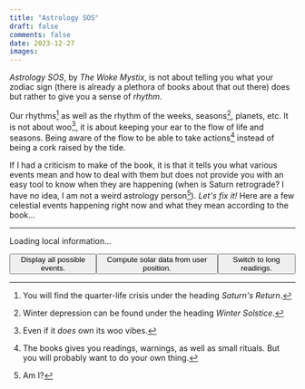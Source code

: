 ```yaml
---
title: "Astrology SOS"
draft: false
comments: false
date: 2023-12-27
images:
---
```


*Astrology SOS*, by *The Woke Mystix*, is not about telling you what your zodiac sign (there is already a plethora of books about that out there) does but rather to give you a sense of *rhythm*.

Our rhythms[^quarter_life] as well as the rhythm of the weeks, seasons[^winter], planets, etc. It is not about woo[^woo], it is about keeping your ear to the flow of life and seasons. Being aware of the flow to be able to take actions[^action] instead of being a cork raised by the tide.

If I had a criticism to make of the book, it is that it tells you what various events mean and how to deal with them but does not provide you with an easy tool to know when they are happening (when is Saturn retrograde? I have no idea, I am not a weird astrology person[^person]).
*Let's fix it!* Here are a few celestial events happening right now and what they mean according to the book...

[^quarter_life]: You will find the quarter-life crisis under the heading *Saturn's Return*.

[^winter]: Winter depression can be found under the heading *Winter Solstice*.

[^woo]: Even if it *does* own its woo vibes.

[^action]: The books gives you readings, warnings, as well as small rituals. But you will probably want to do your own thing.

[^person]: Am I?

---

<!-- Loads Javascript to display today's information -->
<script src="/js/ephemeris-1.2.1.bundle.js" charset='utf-8'></script>
<script src="/js/astrology.js"></script>

<!-- Short intro with the current day and sign -->
<p id="introductory-message">Loading local information...</p>

<!-- Moon phase -->
<p id="aries-new-message" class="invisible" style="display: none;">
    <span class="short-reading" style="display: block;">
        We are currently in an <em>Aries New Moon (♈🌑)</em>, a powerful time for igniting your inner warrior and driving forward with fresh ambitions. This phase invites you to harness Aries' fiery energy to set bold, action-oriented intentions. Consider what goals you're passionate about pursuing and how you can take decisive steps towards them. Whether it's a new project, a career move, or a personal transformation, use this period to focus on your courage and leadership qualities. Write down your intentions, visualizing how you'll conquer challenges with Aries' fearless spirit. Embrace this time of new beginnings as an opportunity to assert yourself and make impactful changes in your life.
    </span>
    <span class="long-reading" style="display: none;">
        We are currently in an <em>Aries New Moon (♈🌑)</em>, a powerful time for igniting your inner warrior and driving forward with fresh ambitions. This phase invites you to harness Aries' fiery energy to set bold, action-oriented intentions. Consider what goals you're passionate about pursuing and how you can take decisive steps towards them. Whether it's a new project, a career move, or a personal transformation, use this period to focus on your courage and leadership qualities. Write down your intentions, visualizing how you'll conquer challenges with Aries' fearless spirit. Embrace this time of new beginnings as an opportunity to assert yourself and make impactful changes in your life.
    </span>
</p>
<p id="aries-waxing-message" class="invisible" style="display: none;">
    During this <em>Aries Waxing Moon (♈🌒)</em>, it's time to check in with the intentions you set at the New Moon. This phase amplifies Aries' dynamic energy, encouraging you to actively pursue your goals with courage and determination. Reflect on the progress you've made towards your ambitions. Are there specific actions you can take right now to bring your dreams closer to reality? This is an ideal moment to break through barriers and take bold steps forward. Aries inspires quick, decisive action, so don't hesitate to move on opportunities or tackle challenges head-on. Revisit your intentions, refine them if necessary, and focus on harnessing Aries' fiery, go-getter energy to keep the momentum going and bring your plans to fruition.
</p>
<p id="aries-full-message" class="invisible" style="display: none;">
    As we experience the <em>Aries Full Moon (♈🌕)</em>, it's a time of culmination and reflection. This phase highlights the fiery, assertive energy of Aries, urging you to look back on the intentions you set during the New Moon. Consider how your actions have aligned with your goals and what obstacles you've encountered. The Aries Full Moon is about recognizing your achievements and the strides you've made, while also understanding the importance of strategic action. It's a moment to acknowledge the bold steps you've taken and the challenges you've faced head-on. This is also a time for closure and release; let go of what no longer serves your drive and ambition. Embrace the powerful, pioneering spirit of Aries to close this lunar cycle with confidence and a clear vision for your next steps.
</p>
<p id="aries-waning-message" class="invisible" style="display: none;">
    As we enter the <em>Aries Waning Moon (♈🌘)</em> phase, it's a period of introspection and gratitude for the journey you've embarked on since the New Moon. This phase encourages you to reflect on the progress you've made, particularly in areas fueled by Aries' bold and assertive energy. It's a time to acknowledge the challenges you've overcome and the strides you've taken towards your goals. Consider how your actions, driven by Aries' fiery spirit, have brought you closer to your aspirations. This is also a moment to release any lingering frustrations or impatience, allowing you to make space for the next cycle. Embrace a sense of gratitude for both the successes and the learning experiences, understanding that each step, no matter how small, is a part of your growth and evolution.
</p>

<p id="taurus-new-message" class="invisible" style="display: none;">
    We are currently in a <em>Taurus New Moon (♉🌑)</em>, an auspicious time for grounding and focusing on material and financial stability. This phase is ideal for setting intentions related to your relationship with money, possessions, and personal values. Taurus energy encourages you to think about ways to enhance your sense of security and comfort. Reflect on your financial goals, contemplate investments, or consider starting a new venture that can lead to tangible rewards. It's also a perfect time to appreciate the beauty in your life and cultivate a deeper connection to nature and the physical world. Write down your intentions, focusing on building a solid foundation that aligns with your true desires and needs. Let the steady, patient energy of Taurus guide you towards prosperity and well-being.
</p>
<p id="taurus-waxing-message" class="invisible" style="display: none;">
    We are currently in the <em>Taurus Waxing Moon (♉🌒)</em> phase, a period that calls for nurturing and building upon the intentions you set during the Taurus New Moon. This is the time to take practical steps towards achieving financial stability and material comfort that you aspire to. Reflect on the progress you've made since the New Moon: Have you taken actions that align with your goals related to wealth, comfort, and personal values? This phase is about steady growth and persistence, embodying Taurus's enduring and resilient nature. Consider what small, consistent steps you can take to further solidify your path towards financial security and personal fulfillment. It's also a moment to appreciate the sensual pleasures of life and to connect more deeply with nature, allowing its calming presence to guide your actions and decisions. Keep focusing on the practical aspects of your goals, trusting in the slow but sure energy of Taurus to bring your intentions to fruition.
</p>
<p id="taurus-full-message" class="invisible" style="display: none;">
    We are currently experiencing the <em>Taurus Full Moon (♉🌕)</em> , a powerful time of culmination and realization in the realms of material security, comfort, and personal values. This phase marks the peak of the intentions you set during the Taurus New Moon, offering a moment to reflect on the progress made towards financial stability and physical well-being. It's a period to assess and appreciate the tangible results of your efforts, whether they're in the form of improved financial situations, enhanced comfort in your living spaces, or a deeper connection with nature. The full moon's light illuminates areas needing adjustment or release, especially those related to your material possessions and personal resources. Use this time to let go of any material attachments or financial habits that no longer serve your highest good, making room for growth and abundance. Embrace the grounding energy of Taurus to find gratitude in what you have achieved and clarity on how to sustain and build upon your successes.
</p>
<p id="taurus-waning-message" class="invisible" style="display: none;">
    We are currently in the <em>Taurus Waning Moon (♉🌘)</em> phase, a period for reflection and gratitude as you look back on the journey since the Taurus New Moon. This phase is about recognizing the progress you've made in areas related to financial stability, material comfort, and personal values. It's a time to understand how your efforts have manifested and to appreciate the tangible results you've achieved. As Taurus is associated with grounding and nurturing, this waning moon encourages you to consolidate your gains and ensure that your foundations are secure. Reflect on what you've learned about your relationship with money and material possessions, and how you can continue to build a sustainable and comfortable life. This phase also calls for acknowledging the beauty and abundance in your life, encouraging a deep sense of gratitude for the stability and pleasures you've cultivated. As the moon's light diminishes, consider releasing any remaining attachments or habits that impede your path to true contentment and financial well-being.
</p>

<p id="gemini-new-message" class="invisible" style="display: none;">
    We are currently in a <em>Gemini New Moon (♊🌑)</em>, a phase that beckons you to embrace the power of communication and curiosity. This period is ideal for setting intentions that revolve around how you share your thoughts and interact with the world. Gemini's airy and intellectual energy encourages you to think about new ways to express your ideas, learn new skills, or engage in stimulating conversations. Consider setting goals that enhance your connections, whether they're social, professional, or educational. Write down your intentions, focusing on clear, articulate expression and the power of networking. Use this Gemini New Moon to open your mind to diverse perspectives, foster meaningful discussions, and feed your curiosity, as you navigate through the paths of knowledge and connection.
</p>
<p id="gemini-waxing-message" class="invisible" style="display: none;">
    As we move into the <em>Gemini Waxing Moon (♊🌒)</em>, it's time to revisit and energize the intentions set during the New Moon. This phase is about action and refinement, particularly in areas related to communication, learning, and connection. Gemini's influence encourages adaptability and curiosity, so reflect on how these qualities can propel your goals forward. Ask yourself: Have your intentions been clearly communicated? Are there opportunities for learning that you haven't explored yet? This is a period to make adjustments, seek out new information, and engage with others to further your objectives. Embrace Gemini's flexible and intellectual spirit to fine-tune your path, making necessary changes to ensure your intentions are on track to manifest as desired.
</p>
<p id="gemini-full-message" class="invisible" style="display: none;">
    As we embrace the <em>Gemini Full Moon (♊🌕)</em>, it's a period marked by culmination and clarity, especially in areas of communication, relationships, and intellectual pursuits. This full moon illuminates the progress made since the Gemini New Moon, asking you to reflect on and potentially conclude ongoing conversations or projects. The dual nature of Gemini encourages you to evaluate different perspectives and integrate new insights into your understanding. This is a time to celebrate your learning achievements and the connections you've fostered or improved. It's also an opportunity to release any misunderstandings or communication blocks that hinder your progress. Embrace the Gemini Full Moon's energy to bring light to your thoughts and interactions, allowing for a harmonious balance between expressing your ideas and listening to others.
</p>
<p id="gemini-waning-message" class="invisible" style="display: none;">
    As we enter the <em>Gemini Waning Moon (♊🌘)</em> phase, it's a time for introspection and gratitude, particularly in the realms of communication, learning, and relationships. This period invites you to reflect on the lessons and experiences since the Gemini New Moon. Consider how your interactions, conversations, and learning opportunities have shaped your journey. Gemini's energy, focused on intellect and exchange, encourages you to acknowledge both the progress made and the challenges encountered in expressing your ideas and understanding others. It's a moment to be thankful for the mental growth and the connections you've deepened or formed. Use this phase to release any lingering thoughts or communication patterns that no longer serve you, making space for new ways of thinking and interacting as you prepare for the next lunar cycle.
</p>

<p id="cancer-new-message" class="invisible" style="display: none;">
    We are currently in a <em>Cancer New Moon (♋🌑)</em>, a deeply introspective and nurturing time that calls for focusing on your inner emotional landscape. This phase is ideal for tapping into Cancer's strong maternal energy, enhancing your intuition, and paying close attention to your feelings. Reflect on the areas in your life that need care and emotional healing. Think about how you can foster a sense of security and comfort, both within yourself and in your relationships. It's a time to set intentions related to your personal sanctuary, emotional bonds, and self-care practices. Write down your heartfelt intentions, imagining how you can create a more nurturing and compassionate environment for yourself and those you love. Let this Cancer New Moon be your guide in cultivating emotional depth, understanding, and empathy in your life.
</p>
<p id="cancer-waxing-message" class="invisible" style="display: none;">
    As we move into the <em>Cancer Waxing Moon (♋🌒)</em> phase, it's a time to nurture the intentions you set during the Cancer New Moon and see them grow and evolve. This period is about fostering your emotional and intuitive energies, ensuring that the seeds of your goals are deeply rooted in what feels like home to your heart. Reflect on the progress you've made toward your intentions, especially those related to emotional security, family, and personal care. It's an opportunity to check in with yourself: How are you nurturing your plans? Are you giving them the care and attention they need to flourish? Use this phase to make any necessary adjustments, trusting your inner guidance and emotions to lead you. The nurturing energy of Cancer during this waxing moon supports your journey towards creating a harmonious, emotionally fulfilling life.
</p>
<p id="cancer-full-message" class="invisible" style="display: none;">
    As we embrace the <em>Cancer Full Moon (♋🌕)</em>, it marks a time of culmination and reflection, where the nurturing and protective energies of Cancer are at their peak. This phase invites you to look back on the emotional journey you've embarked upon since the new moon. It's a period for acknowledging the growth in your personal and domestic realms, understanding deeper feelings, and appreciating the strength of your emotional connections. Consider the balance between giving and receiving care, and how your intuitive understanding has deepened. This full moon asks you to celebrate your emotional achievements and recognize the areas where you've found comfort and security. It's also a time for letting go of any emotional baggage that hinders your growth. Embrace this full moon as a moment of emotional fulfillment and closure, allowing its light to illuminate and heal your inner world.
</p>
<p id="cancer-waning-message" class="invisible" style="display: none;">
    As we enter the <em>Cancer Waning Moon (♋🌘)</em> phase, it's a time for introspection and gratitude, reflecting on the emotional growth and nurturing experiences since the new moon. This phase is about recognizing the progress you've made in understanding and caring for your emotional needs and those of others. It's an opportunity to acknowledge the journey you've undertaken, focusing on the lessons learned and the inner strength gained. During this period, consider how you've managed to create a sense of security and emotional wellbeing in your life. It's also a moment to let go of any residual emotional challenges, making space for new growth. Embrace this waning phase as a period of emotional release and gratitude, allowing yourself to gently transition from a state of nurturing to one of peaceful reflection and readiness for what comes next.
</p>

<p id="leo-new-message" class="invisible" style="display: none;">
    We are currently in a <em>Leo New Moon (♌🌑)</em>, a vibrant and energizing phase that beckons you to embrace your creative self-expression, romantic desires, and sense of self-worth. This is a perfect moment to focus on what truly makes your heart sing and how you can bring more joy and passion into your life. Reflect on how you can enhance your personal relationships, delve into artistic projects, or simply find ways to express your authentic self more fully. Set intentions that resonate with Leo's bold, generous spirit, focusing on areas where you wish to shine brighter and be more recognized. Whether it's starting a new romantic endeavor, engaging in creative activities, or stepping into a leadership role, use this new moon to plant seeds that will allow you to radiate your inner light and confidence.
</p>
<p id="leo-waxing-message" class="invisible" style="display: none;">
    During this <em>Leo Waxing Moon (♌🌒)</em>, it's time to check in with the intentions you set during the New Moon, particularly focusing on areas of self-expression, creativity, and personal romance. This phase is about building upon the fiery energy of Leo to further nurture and develop your goals. Reflect on the steps you've taken towards realizing your aspirations in creative endeavors, romantic relationships, or in enhancing your self-esteem. Ask yourself how you can continue to foster growth in these areas, perhaps by taking bold, confident actions or by embracing opportunities to showcase your talents. This is also a time to overcome any fears of visibility or self-doubt, allowing your true self to shine through. Use the dynamic and warm energy of Leo to propel your intentions forward, preparing for the coming fruition at the Full Moon.
</p>
<p id="leo-full-message" class="invisible" style="display: none;">
    As we embrace the <em>Leo Full Moon (♌🌕)</em>, it's a time of culmination and reflection, especially concerning your creative expression, romantic life, and sense of self-worth. This full moon highlights the progress made since the New Moon in Leo, illuminating how you've embraced your personal strengths and creativity. Now is the moment to assess what aspects of your intentions have flourished and which ones require reevaluation or release. Embrace the Leo energy to celebrate your achievements in self-expression and love, while also recognizing areas where you might have overstepped or need to pull back. This phase calls for acknowledging the balance between self-assurance and humility, and between giving and receiving in relationships. Use the bright, bold energy of this full moon to let go of what no longer serves your highest self, while also expressing gratitude for the growth and learning opportunities you've encountered along the way.
</p>
<p id="leo-waning-message" class="invisible" style="display: none;">
    During the <em>Leo Waning Moon (♌🌘)</em>, it's a period for introspection and gratitude, reflecting on the journey since the New Moon in Leo. This phase encourages you to consider the progress you've made in areas related to self-expression, romance, and personal confidence. It's a time to acknowledge the lessons learned and the growth experienced in embracing your creativity and individuality. Evaluate how your actions and intentions have shaped your personal relationships and self-esteem. Recognize the successes and also the challenges that have come your way, understanding their role in your personal development. This is a moment to be grateful for the journey, understanding that each step, whether forward or backward, has contributed to your growth. As the moon's light diminishes, consider releasing any lingering self-doubt or fears about expressing yourself fully, preparing to welcome new opportunities in the next lunar cycle.
</p>

<p id="virgo-new-message" class="invisible" style="display: none;">
    We are currently in a <em>Virgo New Moon (♍🌑)</em>, a period that beckons you to embrace order, attention to detail, and a nurturing approach towards your goals. This lunar phase is ideal for setting intentions that revolve around personal improvement, health, and service to others. Reflect on aspects of your life that could benefit from Virgo's meticulous and caring energy. Perhaps you want to organize your daily routine, focus on a wellness goal, or find ways to help those around you. Write down your intentions with clarity and practicality, ensuring they are achievable and grounded. This is a time to plant seeds for habits that enhance your wellbeing and contribute positively to your environment, drawing on Virgo's natural ability to analyze and refine.
</p>
<p id="virgo-waxing-message" class="invisible" style="display: none;">
    We are now in the <em>Virgo Waxing Moon (♍🌒)</em> phase, a crucial time to reassess and fine-tune the intentions you set during the New Moon. This period encourages you to methodically evaluate your progress, emphasizing Virgo's love for detail and organization. Reflect on the steps you've taken towards your goals, and consider what adjustments might be needed for more effective results. Are your actions aligning with your plans for self-improvement, health, or service to others? This is an excellent opportunity to identify any areas where you can be more efficient or thorough. Embrace Virgo's analytical nature to troubleshoot and devise practical solutions. By applying a critical yet nurturing approach, you can effectively navigate this phase, ensuring that your intentions are moving steadily towards fruition.
</p>
<p id="virgo-full-message" class="invisible" style="display: none;">
    We are currently experiencing the <em>Virgo Full Moon (♍🌕)</em>, a time of culmination and reflection, where the meticulous and nurturing energies of Virgo reach their peak. This phase invites you to examine the progress of the intentions you set during the New Moon, particularly focusing on areas related to health, organization, and service. It's a moment to acknowledge the hard work you've put into your personal growth and to assess the practical steps you've taken towards your goals. Reflect on the achievements you've made and consider what adjustments are necessary for continued improvement. The Virgo Full Moon also encourages a critical yet compassionate view of your journey, urging you to celebrate your successes while recognizing areas for ongoing refinement. Use this time to release any perfectionist tendencies that may hinder your progress, and embrace the practical, yet caring essence of Virgo to move forward with clarity and purpose.
</p>
<p id="virgo-waning-message" class="invisible" style="display: none;">
    We are now in the <em>Virgo Waning Moon (♍🌘)</em> phase, a time to embrace gratitude and introspection as we reflect on the journey since the New Moon. This period calls for an appreciation of the progress made, particularly in areas aligned with Virgo's attributes like organization, health, and service. It's a time to recognize the hard work you've put into improving these aspects of your life and to understand how they have contributed to your overall growth. Look back on the intentions set and actions taken, acknowledging the steps that have brought you closer to your goals. The Virgo Waning Moon also encourages you to let go of any unnecessary perfectionism or self-criticism, inviting a more forgiving and realistic view of your achievements and learning experiences. As you prepare for the next lunar cycle, carry forward the lessons learned and a sense of gratitude for the journey, allowing yourself to be guided by Virgo's practical and nurturing wisdom.
</p>

<p id="libra-new-message" class="invisible" style="display: none;">
    We are currently in a <em>Libra New Moon (♎🌑)</em>, a harmonious time for fostering balance and enhancing relationships in your life. This phase is ideal for setting intentions that focus on partnership, fairness, and creating inner harmony. Reflect on how you show up in your relationships and consider the ways in which you can cultivate more peace and understanding, both with others and within yourself. Libra's energy encourages diplomacy and grace, so think about areas where you can bring more of these qualities. Whether it's strengthening a romantic bond, improving a business partnership, or finding a deeper sense of balance in your personal life, use this new moon to set intentions that align with Libra's gentle, loving, and balanced nature. Write down your goals and envision yourself moving through life with a more equitable and harmonious approach.
</p>
<p id="libra-waxing-message" class="invisible" style="display: none;">
    As we find ourselves in the <em>Libra Waxing Moon (♎🌒)</em>, it's a crucial time to revisit and nurture the intentions set during the Libra New Moon, focusing particularly on cultivating balance and harmony in our relationships and inner selves. This phase is about action and growth, encouraging you to assess the steps you've taken towards achieving a more balanced and equitable life. Reflect on your progress in improving partnerships, enhancing diplomatic communication, and creating peaceful environments around you. Ask yourself how your actions are aligning with your intentions of fairness and harmony. Are there adjustments you can make to bring more equilibrium? Utilize this period to make conscious efforts in balancing your own needs with those of others, ensuring that your journey towards a harmonious life is progressing as you envisioned. The Libra Waxing Moon reminds us that the pursuit of balance is ongoing, requiring our attention and dedication to maintain and cultivate.
</p>
<p id="libra-full-message" class="invisible" style="display: none;">
    As we embrace the <em>Libra Full Moon (♎🌕)</em>, we enter a time of reflection and closure, especially in the realms of relationships and personal balance. This phase marks the completion of a cycle, inviting you to look back on the intentions you set during the Libra New Moon and evaluate their fruition. It's a period to acknowledge the progress you've made in fostering harmony in your relationships and achieving a greater sense of inner peace. Consider what aspects of your life have shifted towards equilibrium and which areas still require attention. This full moon is an opportunity to release any imbalances or unresolved issues in your partnerships, whether romantic, professional, or personal. Embrace Libra's energy to let go of conflicts and misunderstandings, forgiving and seeking forgiveness where needed. As you reflect, also express gratitude for the lessons learned and the growth experienced in your quest for balance and harmony. The Libra Full Moon illuminates the importance of relationships and fairness in our lives, guiding us towards a more balanced and just existence.
</p>
<p id="libra-waning-message" class="invisible" style="display: none;">
    During the <em>Libra Waning Moon (♎🌘)</em>, we are encouraged to cultivate gratitude and reflect on the journey since the Libra New Moon. This phase is a period of introspection, focusing on the balance and harmony you have worked to achieve in your relationships and personal life. It's a time to acknowledge the progress you've made and to be thankful for the experiences that have brought you closer to a state of equilibrium. Consider the shifts in your interactions and how you've managed to find more peace and fairness in your dealings with others. This waning moon is also about letting go of what no longer serves your quest for balance. Whether it's an unhealthy relationship dynamic or an inner conflict, use this time to release and move forward. Reflect on how letting go has allowed you to step into a more harmonious and balanced version of yourself. Embrace this phase as a reminder that in life's continuous cycle, there is always an opportunity to grow, balance, and align more closely with our true intentions and desires.
</p>

<p id="scorpio-new-message" class="invisible" style="display: none;">
    We are currently in a <em>Scorpio New Moon (♏🌑)</em>, a profound moment for introspection and transformation. Scorpio's intense and introspective energy calls for you to delve deep into your inner psyche, confronting and acknowledging your shadow self. This is an ideal time to set intentions focused on personal growth, emotional healing, and the uncovering of hidden truths. Think about aspects of your life that require profound change or rebirth. Whether it's breaking free from past traumas, redefining your relationships, or exploring the depths of your own desires and motivations, use this period to embrace the transformative power of Scorpio. Write down your intentions, focusing on the complete understanding of your psyche and the strength to face your innermost fears. This New Moon is an opportunity to shed old skins and emerge renewed, tapping into Scorpio’s resilience and regenerative powers.
</p>
<p id="scorpio-waxing-message" class="invisible" style="display: none;">
    We are now in the <em>Waxing Moon phase in Scorpio (♏🌒)</em>, a time to reflect on the intentions set during the Scorpio New Moon and evaluate the progress made towards deep, transformative goals. Scorpio's energy, intense and probing, urges you to look beneath the surface and assess how you are navigating your journey of personal transformation and emotional depth. This phase is about fostering resilience and determination, helping you to stay committed to your path of self-discovery and healing. Ask yourself how your actions are aligning with your intentions to uncover hidden truths and embrace change. What steps have you taken to confront your deeper fears or challenges? Where might you need additional support or insight? This Waxing Moon is an invitation to deepen your commitment to your transformative goals, ensuring that you are not just surviving but thriving in the process of your personal evolution.
</p>
<p id="scorpio-full-message" class="invisible" style="display: none;">
    We are currently experiencing a <em>Scorpio Full Moon (♏🌕)</em>, a powerful moment for reflection and emotional clarity. This phase marks the culmination of the intentions set during the Scorpio New Moon, focusing on deep, transformative processes. Scorpio's intense and passionate energy now shines a light on the depths of your psyche, prompting a time of profound introspection and closure. Reflect on the emotional awakenings and transformations that have occurred since the New Moon. What has come to fruition? What deep-seated issues or patterns have you confronted? This is a time to acknowledge and release anything that no longer serves your higher purpose, especially hidden fears or psychological blocks. Consider writing down what you are ready to let go of, embracing Scorpio's power of regeneration and rebirth. Use this Full Moon to celebrate your journey of inner transformation, recognizing the strength you've gained from facing your shadows and emerging more resilient.
</p>
<p id="scorpio-waning-message" class="invisible" style="display: none;">
    We are now in the <em>Waning Moon phase in Scorpio (♏🌘)</em>, a time to embrace gratitude and acknowledge the journey you've undertaken since the Scorpio New Moon. This phase is about reflection and consolidation of the deep, transformative experiences you've had. Scorpio's intense and introspective energy has likely guided you through profound internal changes and emotional revelations. Now, it's important to take stock of these transformations. Consider the progress you've made in understanding your deeper self, the psychological insights gained, and the emotional hurdles you've overcome. What have you released or let go of that was holding you back? How have these changes brought you closer to your true self? This period is for acknowledging the challenges you've faced and the growth you've achieved. Allow yourself to feel a sense of gratitude for the journey and the strength you've found within, setting the stage for further personal development as you move towards the next New Moon.
</p>

<p id="sagittarius-new-message" class="invisible" style="display: none;">
    We are currently in a <em>Sagittarius New Moon (♐🌑)</em>, an ideal time to expand your horizons and explore your philosophical beliefs. This phase encourages you to embrace the adventurous and optimistic spirit of Sagittarius, guiding you to set intentions that reflect your desire for growth, learning, and exploration. Think about the areas in your life where you yearn for deeper understanding or new experiences. Whether it's planning a journey, pursuing educational opportunities, or engaging with diverse cultures and ideas, use this period to focus on broadening your perspective. Write down your goals, imagining how you can embrace the Sagittarian traits of wisdom and wanderlust. Let this new moon be your starting point for a journey of personal expansion and intellectual discovery.
</p>
<p id="sagittarius-waxing-message" class="invisible" style="display: none;">
    We are now in the phase of the <em>Sagittarius Waxing Moon (♐🌒)</em>, a time to actively nurture and develop the intentions you set during the Sagittarius New Moon. This period calls for you to engage with your aspirations for growth, adventure, and learning in a more concrete way. Reflect on the steps you've taken since the new moon: Are you moving towards expanding your horizons, whether through education, travel, or spiritual exploration? It's a time to adjust your course if needed, ensuring that your actions align with your broader goals. Embrace the Sagittarian qualities of optimism and curiosity as you journey towards your aims, keeping an open mind and a positive outlook. Use this waxing moon to solidify your commitment to your path of exploration and personal development, making the most of the dynamic energy this phase offers.
</p>
<p id="sagittarius-full-message" class="invisible" style="display: none;">
    <span class="short-reading" style="display: block;">
        We are now experiencing the <em>Sagittarius Full Moon (♐🌕)</em>, a moment that marks the culmination and reflection of the journey you began during the Sagittarius New Moon. This phase shines a light on how far you've ventured in expanding your horizons, seeking truth, and embracing new experiences. It's a time for introspection: consider what aspects of your Sagittarian intentions have come to fruition and what areas still need attention. The full moon's energy encourages you to release any limitations or beliefs that may have hindered your path of exploration and growth. Acknowledge the lessons learned and wisdom gained during this cycle. Use this full moon as an opportunity to celebrate your progress, to let go of what no longer serves your quest for knowledge, and to set your sights on new adventures and truths, embracing the free-spirited and optimistic essence of Sagittarius.
    </span>
    <span class="long-reading" style="display: none;">
        We are now experiencing the <em>Sagittarius Full Moon (♐🌕)</em>, a moment that marks the culmination and reflection of the journey you began during the Sagittarius New Moon. This phase shines a light on how far you've ventured in expanding your horizons, seeking truth, and embracing new experiences. It's a time for introspection: consider what aspects of your Sagittarian intentions have come to fruition and what areas still need attention. The full moon's energy encourages you to release any limitations or beliefs that may have hindered your path of exploration and growth. Acknowledge the lessons learned and wisdom gained during this cycle. Use this full moon as an opportunity to celebrate your progress, to let go of what no longer serves your quest for knowledge, and to set your sights on new adventures and truths, embracing the free-spirited and optimistic essence of Sagittarius.
    </span>
</p>
<p id="sagittarius-waning-message" class="invisible" style="display: none;">
    As we enter the <em>Sagittarius Waning Moon phase (♐🌘)</em>, it's a time for gratitude and introspection, reflecting on the growth and exploration that have transpired since the Sagittarius New Moon. This period calls for recognizing and appreciating the journey you've undertaken, especially in areas related to learning, philosophical understanding, and broadening your horizons. It’s a moment to acknowledge the progress made and the insights gained, even if some goals are still in progress. Consider how your adventures, whether physical, intellectual, or spiritual, have shaped you. This waning moon phase encourages a gentle release of what hasn't served your quest for knowledge and truth, allowing you to make space for new experiences and wisdom in the future. Embrace this time as one of healing and preparation, as you wind down your Sagittarian endeavors and ready yourself for the next cycle of growth.
</p>

<p id="capricorn-new-message" class="invisible" style="display: none;">
    We are currently in a <em>Capricorn New Moon (♑🌑)</em>, a period that beckons you to set intentions with a focus on structure, discipline, and long-term goals. Capricorn's energy encourages you to think about your career, life ambitions, and the societal structures you navigate. This is an ideal time to plan for the future with practicality and pragmatism. Reflect on your professional aspirations or personal milestones that require patience and perseverance. Consider setting intentions that involve building a strong foundation for your goals, whether it's furthering your education, climbing the career ladder, or laying down the groundwork for a significant project. Embrace the steadfast, determined spirit of Capricorn to create a roadmap for success, focusing on realistic steps and sustainable growth.
</p>
<p id="capricorn-waxing-message" class="invisible" style="display: none;">
    As we navigate the <em>Waxing Moon in Capricorn (♑🌒)</em>, it's a period for diligently working towards the intentions set during the New Moon. This phase is about grounding your goals in reality and taking concrete steps towards their realization. Capricorn's energy lends itself to discipline and structure, making it an excellent time to assess your progress, organize your plans, and focus on practical actions. Reflect on the milestones you are aiming for, especially in areas related to career, responsibility, and long-term achievements. Are your goals on track? What adjustments can you make to ensure a steady climb towards success? This is a time for commitment and perseverance, harnessing Capricorn's tenacity to overcome obstacles and steadily build towards your aspirations. Recognize the value of patience and hard work, as the fruits of your labor will manifest with time and dedication.
</p>
<p id="capricorn-full-message" class="invisible" style="display: none;">
    During the <em>Capricorn Full Moon (♑🌕)</em>, we are invited to reflect on the culmination of our efforts and the completion of the cycle that began with the New Moon. This phase is a powerful time for recognizing achievements and evaluating the structures we've built in our lives, particularly in areas related to career, discipline, and long-term goals. Capricorn's energy highlights the importance of responsibility and hard work, urging us to consider the practical outcomes of our endeavors. Ask yourself: What have you accomplished since the New Moon? Where have your disciplined efforts led you? This is also a moment for introspection about your ambitions, understanding what has been fulfilled and what needs readjustment or release. The Full Moon's illuminating energy can reveal the successes and challenges of your journey, prompting you to either celebrate your achievements or learn from the obstacles, thereby setting a refined path forward. Embrace this time to appreciate the journey, understand your achievements, and recalibrate your goals with the wisdom gained.
</p>
<p id="capricorn-waning-message" class="invisible" style="display: none;">
    As we enter the <em>Capricorn Waning Moon (♑🌘)</em>, it's a time for introspection and gratitude, reflecting on the journey since the New Moon. This phase encourages you to acknowledge the progress made in areas governed by Capricorn, such as career achievements, personal discipline, and long-term planning. It's a period to understand and appreciate the efforts you've put into structuring your life and achieving your goals. Consider how the pragmatic and methodical approach typical of Capricorn has influenced your progress. Are there goals that have matured or lessons learned that can be applied moving forward? This is also an opportunity to let go of any unnecessary burdens or outdated structures that may be hindering your growth. As the moon's light diminishes, focus on releasing what no longer serves your highest ambitions, making room for new goals and plans that align with your evolved perspective. Embrace this time to give thanks for the stability and achievements you've experienced, and prepare for the renewal that the next New Moon will bring.
</p>

<p id="aquarius-new-message" class="invisible" style="display: none;">
    We are currently in an <em>Aquarius New Moon (♒🌑)</em>, a time that calls for embracing innovation, humanitarian ideals, and forward-thinking. This lunar phase encourages you to explore your most progressive ideas and consider how you can contribute to the greater good. Aquarius energy is about breaking free from traditional boundaries and expressing your unique self. As you set your intentions, think about the changes you wish to see in your community or the world at large. Focus on intentions that align with social change, technological advancements, or personal revolutions in thought and behavior. It's an ideal period to envision a future that is not just beneficial for you, but also for the collective, and to take the first steps towards making that vision a reality. Let your intentions be guided by Aquarius's spirit of rebellion and altruism.
</p>
<p id="aquarius-waxing-message" class="invisible" style="display: none;">
    We are now in the phase of the <em>Aquarius Waxing Moon (♒🌒)</em>, a period that invites you to review and refine the intentions you set during the Aquarius New Moon. This is a time to actively engage with your innovative and humanitarian goals, ensuring that your actions align with your aspirations for social progress and personal growth. Consider how you've begun to implement change since the New Moon and what steps you can take to further your impact. Aquarius's energy encourages thinking outside the box, so don't shy away from unconventional methods or creative solutions. Reflect on your progress, acknowledging both your achievements and areas needing more attention. This phase is about building momentum towards your vision, so stay committed to your ideals and continue to push the boundaries of what you thought was possible.
</p>
<p id="aquarius-full-message" class="invisible" style="display: none;">
    We are currently experiencing the <em>Aquarius Full Moon (♒🌕)</em>, a culmination of the intentions set during the Aquarius New Moon and a time for reflection and realization. This phase is about acknowledging the progress made towards your innovative and humanitarian goals. Aquarius's energy encourages you to look at the bigger picture and evaluate how your actions have contributed to the collective good. It's a time to celebrate breakthroughs in personal growth and social involvement while also recognizing areas where expectations may not have aligned with reality. Use this moment to release any attachments to outcomes that are no longer serving your higher purpose. Embrace the full moon's illuminating energy to gain clarity on what adjustments are needed for future endeavors. Reflect on the lessons learned and how they can be applied to continue your journey towards making meaningful changes in both your life and the wider community.
</p>
<p id="aquarius-waning-message" class="invisible" style="display: none;">
    We are now in the <em>Aquarius Waning Moon (♒🌘)</em>, a phase that invites introspection and gratitude for the journey since the Aquarius New Moon. This period is about acknowledging the strides you've made in realizing your innovative and humanitarian goals, while also understanding the importance of letting go. Aquarius energy fosters a broad, community-focused perspective, so reflect on how your actions have impacted your surroundings and the wider world. It's a time to be thankful for the learning experiences and growth, even if they came with challenges. Consider what beliefs, habits, or expectations you need to release to make room for new insights and advancements. This waning phase is your opportunity to wind down, assimilate the lessons learned, and prepare for the renewal that the next new moon will bring. Embrace this period as a chance to release and recalibrate, setting the stage for future endeavors that align even more closely with your vision for change and progress.
</p>

<p id="pisces-new-message" class="invisible" style="display: none;">
    We are currently in a <em>Pisces New Moon (♓🌑)</em>, a deeply spiritual and introspective time that beckons you to delve into your innermost dreams and spiritual aspirations. This phase is perfect for setting intentions related to your creativity, emotional healing, and spiritual growth. Pisces, with its deep, intuitive waters, encourages you to explore the realms of your imagination and connect with your higher self. Consider what dreams you wish to pursue and how you can use your creative and empathetic abilities to achieve them. This is an ideal time for meditative practices, artistic endeavors, and nurturing your soul's desires. Write down your intentions, allowing yourself to be guided by Pisces' compassionate and dreamy energy. Embrace this period of new beginnings to foster a deeper connection with your spirituality and to unleash the creative potential that lies within you.
</p>
<p id="pisces-waxing-message" class="invisible" style="display: none;">
    We are currently in the <em>Pisces Waxing Moon (♓🌒)</em>, a phase that invites you to reflect on and nurture the intentions you set during the Pisces New Moon. This period is about growth and development, particularly in areas of spirituality, creativity, and emotional understanding. It's a time to assess how your dreams and intuitive insights are evolving and to take concrete steps toward actualizing them. The empathetic and imaginative energy of Pisces aids in deepening your connection with your inner self and the universe. Consider the progress you've made since the New Moon: Are your intentions unfolding as you hoped? What actions can you take to further align with your spiritual and creative goals? This is a moment for gentle progress, allowing your intentions to flow and develop like water, adapting and growing with empathy and artistic inspiration. Embrace this phase as an opportunity to further immerse yourself in your spiritual journey and to bring your creative visions closer to reality.
</p>
<p id="pisces-full-message" class="invisible" style="display: none;">
    We are currently in the <em>Pisces Full Moon (♓🌕)</em>, a time of culmination and reflection that illuminates the progress of the intentions set during the Pisces New Moon. This phase is about embracing the completion of a cycle, particularly in the realms of spirituality, creativity, and emotional insight. The Pisces Full Moon brings a heightened sense of awareness to your innermost dreams, intuitive understanding, and creative pursuits. It's an opportunity to reflect on how your intentions have manifested and to acknowledge the emotional and spiritual growth you've experienced. Consider what has been achieved and what perhaps needs releasing or reevaluation. This is a powerful moment for introspection and gratitude, recognizing both the achievements and the lessons learned. The empathetic and imaginative energy of Pisces encourages a deep, heartfelt connection to your inner world, enhancing your creative expressions and spiritual insights. Embrace this Full Moon as a time to celebrate your journey, let go of what no longer serves you, and bask in the accomplishments of your soul's journey.
</p>
<p id="pisces-waning-message" class="invisible" style="display: none;">
    We are currently in the <em>Pisces Waning Moon (♓🌘)</em>,, a phase that invites introspection and gratitude as you reflect on the journey since the Pisces New Moon. This period is about understanding and appreciating the progress made, particularly in areas of spirituality, creativity, and emotional depth. The waning phase in Pisces calls for a gentle release of what no longer serves your higher purpose and a recognition of the spiritual and emotional growth you've undergone. It's a time to be thankful for the insights gained and the creative endeavors you've pursued, acknowledging how they've shaped your journey. Consider the shifts in your inner landscape: what have you learned, and how have you evolved? This phase is an opportunity to let go of any lingering doubts or fears, making space for new growth. Embrace this time as a moment of healing and closure, allowing Pisces' compassionate and introspective energy to guide you towards inner peace and readiness for the next cycle.
</p>

<!-- Special full moon message -->
<p id="full-moon-message" style="display: none;">Today's full moon is also known as the ${moon_name}.</p>

<!-- Solstice and Equinoxe -->
<p id="winter-solstice-message" class="invisible" style="display: none;">
    We are near the <em>Winter Equinox</em> (December 21), a moment symbolizing introspection and inner warmth amidst the cold. As nature retreats into stillness, it invites us to turn inward, reflecting on our journey and nurturing our souls with comfort and care. This period is ideal for contemplating our path, setting intentions for the new year, and embracing the quietude that winter bestows. It's a time for family, traditions, and inner exploration, where the longest night gives way to the promise of increasing light. Embrace the solace of this season by engaging in rejuvenating practices like citrus baths or releasing rituals, allowing you to let go of the old and make space for new growth. Reflect on the past year, set resolutions that resonate with your true self, and use divination as a tool to guide your intentions. As the Winter Equinox marks a point of stillness, remember that from this quietude emerges the potential for transformation and the birth of new possibilities.
</p>
<p id="summer-solstice-message" class="invisible" style="display: none;">
    We are near the <em>Summer Solstice</em> (June 21), a time of vibrant energy and abundant light, marking the longest day of the year. This period is a celebration of your inner fire, a call to embrace the warmth of your passions and the brightness of your spirit. It's an ideal time to pursue your desires, reach for new heights, and explore uncharted territories of your creativity and self-expression. Let this solstice be a reminder of your divine power and the joy of simply being you. Engage in activities that fuel your creativity, whether it's through art, dance, or connecting with nature. Consider starting the day with sunrise breathwork to align with the sun's energy, and perhaps end it with a ritual bath, embracing self-care and meditation on joy. This season encourages you to socialize, share your warmth with others, and bask in the light of both the sun and your own accomplishments. Remember, the summer solstice is not just about what is external, but also a celebration of the light within you.
</p>
<p id="spring-equinox-message" class="invisible" style="display: none;">
    We are near the <em>Spring Equinox</em> (March 20), a time of rejuvenation and balance, where the energy of renewal is at its peak. As nature awakens, so does a part of our spirit, urging us to embrace new beginnings and fresh perspectives. This period invites you to cleanse not only your surroundings but also your inner self, making way for growth and abundance. Reflect on your aspirations, set clear intentions, and nurture them like the spring blooms. Embrace this season's vibrant energy to rediscover your path, revitalize relationships, and embark on ventures that resonate with your true self. Remember, each step taken now plants the seeds for a flourishing future, mirroring the blossoming world around you.
</p>
<p id="autumn-equinox-message" class="invisible" style="display: none;">
    We are near the <em>Autumn Equinox</em> (September 22), a time of introspection and gratitude as we embrace the harvest of our year's efforts. This equinox symbolizes a period of balance and reflection, encouraging us to appreciate the abundance in our lives and to acknowledge the cycles of growth and release. As the leaves turn and fall, let us too shed what no longer serves us, making room for new growth. This is a moment to celebrate the successes and learn from the challenges of the past months, understanding that each ending is a precursor to a new beginning. Embrace the slower pace of autumn, gather with loved ones, and share in the bounty and warmth of the season. Reflect on your journey, honor your achievements, and set intentions for the coming months, allowing the tranquil energy of the equinox to guide you towards inner harmony and peace.
</p>

<!-- Planets currently in retrograde -->
<p id="mercury-retrograde-message" class="invisible" style="display: none;">
    <em>Mercury is currently retrograde</em>, a time when the universe beckons us to slow down and move with greater intention, especially in areas of communication, technology, and travel. This period, often marked by misunderstandings and technological hiccups, calls for patience and mindfulness. It's an opportunity to revisit past conversations and unresolved issues with a fresh perspective, encouraging us to practice self-care and reflection. Remember, this phase is temporary and offers a unique chance to learn from the challenges it presents, helping us grow and prepare for smoother journeys ahead once Mercury goes direct.
</p>
<p id="venus-retrograde-message" class="invisible" style="display: none;">
    <em>Venus is currently retrograde</em>, a phase that profoundly influences our relationships, self-esteem, and perceptions of beauty and love. This period, occurring approximately every 18 months and lasting about six weeks, prompts us to introspect on our romantic and platonic connections, urging a reassessment of what we value and desire in these relationships. It's a time when past lovers or friends might resurface, providing opportunities for closure or rekindling, but caution is advised in starting new relationships or reigniting old flames until after the retrograde. Embrace self-care rituals like creating a sensual bath or building a goddess altar to honor your divine feminine energy, regardless of gender. Reflect on the patterns in your past relationships and envision the kind of partner you wish to become and attract in the future. Venus retrograde is also a period for financial prudence; instead of impulsive spending, focus on cultivating a sense of abundance in various aspects of life, beyond just material wealth. Remember, this is a powerful time for personal growth and redefining your relationship with love, beauty, and abundance.
</p>
<p id="mars-retrograde-message" class="invisible" style="display: none;">
    <em>Mars is currently retrograde</em>, signaling a time when our energy, assertiveness, and even our libido might feel dampened. This phase, known for invoking feelings of insecurity and frustration, especially in projects and personal ambitions, invites us to turn inward and reassess our inner strength and how we express it in the world. It's an opportunity to address issues of self-confidence and anger management, encouraging us to engage in self-reflection and grounding activities. Remember, this period is not permanent but rather a chance for growth and reevaluation of our goals and desires. Patience, understanding, and self-care are key as we navigate through this time, preparing ourselves for renewed vigor and clarity when Mars goes direct.
</p>
<p id="jupiter-retrograde-message" class="invisible" style="display: none;">
    <em>Jupiter is currently retrograde</em>, a period where the expansive energy of our planet of good luck invites introspection and personal growth. This phase, lasting about four months, is a time to realign with our true desires and question our paths, whether in career, education, or personal beliefs. It's less about outward chaos and more about inner reflection, encouraging us to reassess what we're truly passionate about and what might just be a product of societal or familial expectations. During Jupiter Retrograde, it's common to experience what may seem like misfortunes, but these moments are often opportunities for a much-needed shift in perspective. This period is ideal for tapping into our intuition and exploring our life's purpose with honesty and clarity. By expressing daily gratitude and focusing on the positives, we attract an abundance mindset, preparing ourselves for growth and alignment when Jupiter goes direct. Remember, this is a time to embrace our independence, pursue learning, and trust that even in stillness, we're moving forward.
</p>
<p id="saturn-retrograde-message" class="invisible" style="display: none;">
    <em>Saturn is currently retrograde</em>, inviting us to deeply introspect about our life's purpose, our work, and our societal roles. This period, lasting about four and a half months, encourages us to face the challenging questions of our existence and our contribution to the world. It's a time for karmic reflection, where we might find ourselves re-evaluating our relationship with authority and the structures that govern our lives. This retrograde asks us to ponder over the patterns that have shaped our journey, urging us to grow from them rather than be hindered. It’s an opportunity to redefine success, not by material gains, but by alignment with our true purpose. Embrace this period as a chance to slow down, contemplate your path, and realign with your deeper goals and values. Remember, Saturn may test your resolve, but it also fortifies your spirit, preparing you for a more authentic and fulfilling path ahead.
</p>
<p id="uranus-retrograde-message" class="invisible" style="display: none;">
    <em>Uranus is currently retrograde</em>, signaling a period of profound awakening and transformation, a time to challenge the status quo and embrace change. This phase, lasting about six months, urges us to reevaluate aspects of our lives that have remained stagnant and to break free from constraints that no longer serve our growth. Expect the unexpected, as Uranus's influence can bring sudden shifts in career, relationships, or personal beliefs. This is a time for social consciousness, to become more aware of collective needs and to find your role in driving positive change. It's crucial to stay flexible and open to new experiences, using this period as an opportunity for self-discovery and liberation. Embrace your unique qualities and use positive affirmations to reinforce self-love and confidence. Remember, this retrograde is a wake-up call to reassess and realign with your true path, helping you and the collective move towards a more authentic and fulfilling future.
</p>
<p id="neptune-retrograde-message" class="invisible" style="display: none;">
    <em>Neptune is currently retrograde</em>, a phase that invites introspection and clarity, especially in the realms of spirituality and dreams. This period, lasting for about half the year, encourages us to remove our rose-colored glasses and confront the truths and illusions in our lives. It's a powerful time for intuitive growth and psychic insights, urging us to pay close attention to our dreams and inner feelings. You might feel a strong pull towards revisiting creative pursuits or hobbies, offering a valuable channel for self-expression and grounding. Embrace this period as a wake-up call to identify and release any self-deceptions or external manipulations. By staying grounded and tapping into your intuition, you can navigate Neptune's retrograde with a sense of purpose, emerging with a clearer vision of your highest truths and dreams to pursue once Neptune goes direct.
</p>
<p id="pluto-retrograde-message" class="invisible" style="display: none;">
    <em>Pluto is currently retrograde</em>, an intense period that delves deep into the realms of transformation, inner healing, and confronting the shadows within ourselves. This time, lasting about five months once a year, brings forth our hidden fears, unaddressed issues, and karmic cycles, urging us to face them head-on. It's a period where endings and beginnings intertwine, pushing us to let go of what no longer serves our growth. This retrograde period is particularly powerful for addressing issues related to power dynamics, subconscious influences, and reconnecting with our inner child. It's a transformative phase that, while challenging, offers profound opportunities for personal evolution and understanding the deeper layers of our psyche. As Pluto eventually goes direct, the insights and growth achieved during this time can lead to significant, positive changes in our path and a deeper alignment with our soul's purpose.
</p>

<!-- Eclipses -->
<!-- TODO add javascript to activate -->
<span class="short-reading" style="display: block;">
    <p id="lunar-eclipse-message" class="invisible" style="display: none;">
        During this <em>lunar eclipse</em>, a significant celestial event, we are urged to confront and release our inner shadows and traumas. This phase of the full moon intensifies emotions and accelerates destiny alignments, leading to major breakthroughs. Over the next three months, expect a period rich in self-discovery and enlightenment, helping you discard what's no longer beneficial and guiding you towards a more fulfilled existence.
    </p>
    <p id="solar-eclipse-message" class="invisible" style="display: none;">
        In the midst of a <em>solar eclipse</em>, a time of transformation where the moon covers the sun, we're encouraged to embark on new journeys and expand our horizons. This new moon event urges us to amplify our intentions and explore uncharted paths, fostering spiritual alignment. You may experience feelings like being out of control or fatigue, indicating a push towards change. This unique cosmic energy is perfect for focusing on our deepest desires, preparing to embrace the opportunities of this new cycle.
    </p>
</span>
<span class="long-reading" style="display: none;">
    <p id="lunar-eclipse-message" class="invisible" style="display: none;">
        We are currently experiencing a <em>lunar eclipse</em>, a powerful moment when the universe opens its universal portal, intensifying our energies and aligning destinies at an accelerated pace. This celestial event, occurring in the full moon's phase, invites us to confront our shadow selves and deep-seated traumas, shining a light on the unconscious and urging us to release, find closure, and let go of what no longer serves our highest good. Over the next three months, expect a journey of heightened emotions and significant breakthroughs, a time ripe for self-discovery and rejecting self-judgment. Embrace this opportunity for profound growth in all aspects of your life, and prepare for numerous 'light-bulb' moments that will reshape your path forward, guiding you towards a more aware and fulfilled existence.
    </p>
    <p id="solar-eclipse-message" class="invisible" style="display: none;">
        We are now amidst the transformative energy of a <em>solar eclipse</em>, an extraordinary time where the moon veils the sun, creating a powerful synergy with the preceding lunar eclipse. This event, occurring during a new moon phase, is a catalyst for igniting new beginnings and setting forth on fresh journeys. The sun, our source of pure fire energy and the heart of our solar system, encourages us to amplify our intentions and embrace the unknown. The solar eclipse challenges us to step beyond our comfort zones, illuminating paths less traveled and pushing us towards spiritual alignment at an intense rate. Feelings of being out of control, fatigue, or sensitivity may arise, signifying the universe's nudge towards embracing change and taking leaps of faith. As we bask in this unique cosmic energy, it's an opportune moment to focus on our deepest desires, not just in their specifics, but in the essence of how their fulfillment would feel, preparing ourselves to welcome the blessings and opportunities this new cycle brings.
    </p>
</span>

<!-- buttons -->
<small style="display: flex; justify-content: space-between;">
    <button id="toggle-link" onclick="toggleVisibility(); return false;">Display all possible events.</button>
    <button id="toggle-localization" onclick="setUserLocation(); return false;">Compute solar data from user position.</button>
    <button id="toggle-length" onclick="toggleReadingLength(); return false;">Switch to long readings.</button>
</small>
